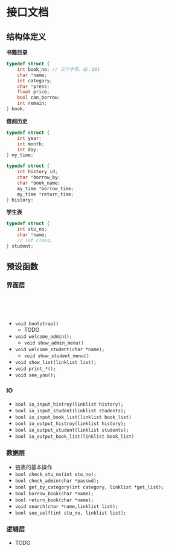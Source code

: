 # 接口文档

## 结构体定义

**书籍目录**

```c
typedef struct {
    int book_no; // 三个字符，如：001
    char *name;
    int category;
    char *press;
    float price;
    bool can_borrow;
    int remain;
} book;
```

**借阅历史**

```c
typedef struct {
    int year;
    int month;
    int day;
} my_time;

typedef struct {
    int history_id;
    char *borrow_by;
    char *book_name;
    my_time *borrow_time;
    my_time *return_time;
} history;
```

**学生表**

```c
typedef struct {
    int stu_no;
    char *name;
    // int class;
} student;
```

## 预设函数

### 界面层
<br>
<br>
<br>

+   `void bootstrap()`
    +   TODO
+   `void welcome_admin();`
    +   `void show_admin_menu()`
+   `void welcome_student(char *name);`
    +   `void show_student_menu()`
+   `void show_list(linklist list);`
+   `void print_*();`
+   `void see_you();`

### IO

+   `bool io_input_histroy(linklist history);`
+   `bool io_input_student(linklist students);`
+   `bool io_input_book_list(linklist book_list)`
+   `bool io_output_histroy(linklist history);`
+   `bool io_output_student(linklist students);`
+   `bool io_output_book_list(linklist book_list)`

### 数据层

+   链表的基本操作
+   `bool check_stu_no(int stu_no);`
+   `bool check_admin(char *passwd);`
+   `bool get_by_category(int category, linklist *get_list);`
+   `bool borrow_book(char *name);`
+   `bool return_book(char *name);`
+   `void search(char *name,linklist list);`
+   `bool see_self(int stu_no, linklist list);`

### 逻辑层
+   TODO

<!-- TODO -->
